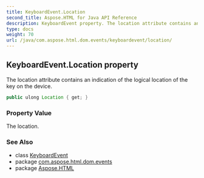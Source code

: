 ```yaml
---
title: KeyboardEvent.Location
second_title: Aspose.HTML for Java API Reference
description: KeyboardEvent property. The location attribute contains an indication of the logical location of the key on the device
type: docs
weight: 70
url: /java/com.aspose.html.dom.events/keyboardevent/location/
---
```

## KeyboardEvent.Location property

The location attribute contains an indication of the logical location of the key on the device.

```java
public ulong Location { get; }
```

### Property Value

The location.

### See Also

* class [KeyboardEvent](../)
* package [com.aspose.html.dom.events](../../../com.aspose.html.dom.events/)
* package [Aspose.HTML](../../../)
